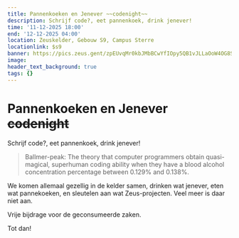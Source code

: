```yaml
---
title: Pannenkoeken en Jenever ~~codenight~~
description: Schrijf code?, eet pannenkoek, drink jenever!
time: '11-12-2025 18:00'
end: '12-12-2025 04:00'
location: Zeuskelder, Gebouw S9, Campus Sterre
locationlink: $s9
banner: https://pics.zeus.gent/zpEUvqMr0kbJMbBCwYfIOpy5QB1vJLLaOoW4OG8S.jpg
image:
header_text_background: true
tags: {}
---
```


# Pannenkoeken en Jenever ~~codenight~~
Schrijf code?, eet pannenkoek, drink jenever!

> Ballmer-peak: The theory that computer programmers obtain quasi-magical, superhuman coding ability when they have a blood alcohol concentration percentage between 0.129% and 0.138%.


We komen allemaal gezellig in de kelder samen, drinken wat jenever, eten wat pannekoeken, en sleutelen aan wat Zeus-projecten. Veel meer is daar niet aan.

Vrije bijdrage voor de geconsumeerde zaken.

Tot dan!

